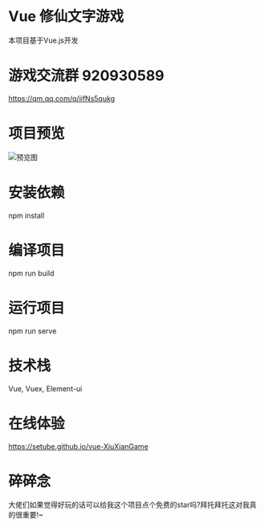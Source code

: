 # Vue 修仙文字游戏
本项目基于Vue.js开发

# 游戏交流群 920930589
https://qm.qq.com/q/iifNs5qukg

# 项目预览
![预览图](https://github.com/user-attachments/assets/0f9c17bf-469d-4b6a-b3ed-620078f31ff6)

# 安装依赖
npm install

# 编译项目
npm run build

# 运行项目
npm run serve

# 技术栈
Vue, Vuex, Element-ui

# 在线体验
https://setube.github.io/vue-XiuXianGame

# 碎碎念
大佬们如果觉得好玩的话可以给我这个项目点个免费的star吗?拜托拜托这对我真的很重要!~
